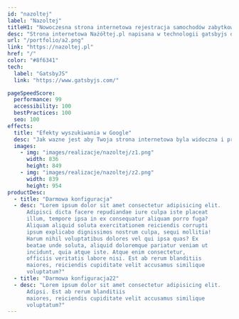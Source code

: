 ```yaml
---
id: "nazoltej"
label: "Nazoltej"
titleH1: "Nowoczesna strona internetowa rejestracja samochodów zabytkowych - Nazoltej"
desc: "Strona internetowa Nażółtej.pl napisana w technologii gatsbyjs oferuje usługi związane z rejestracją pojazdów na żółte tablice, które są przeznaczone dla pojazdów zabytkowych. Firma zapewnia pomoc w przygotowaniu dokumentów, wycenie wartości pojazdów, a także w ekspertyzach powypadkowych i przedzakupowych. Oferują również usługi tłumaczenia dokumentów, ubezpieczenia pojazdów oraz wsparcie w odprawie celnej. Strona zawiera informacje o korzyściach rejestracji pojazdu zabytkowego oraz o firmie, w tym o ich doświadczeniu w branży motoryzacyjnej"
url: "/portfolio/a2.png"
link: "https://nazoltej.pl"
href: "/"
color: "#8f6341"
tech:
  label: "GatsbyJS"
  link: "https://www.gatsbyjs.com/"

pageSpeedScore:
  performance: 99
  accessibility: 100
  bestPractices: 100
  seo: 100
effects:
  title: "Efekty wyszukiwania w Google"
  desc: "Jak wazne jest aby Twoja strona internetowa byla widoczna i przyciagała organiczny ruch z wyszukiwarek"
  images:
    - img: "images/realizacje/nazoltej/z1.png"
      width: 836
      height: 849
    - img: "images/realizacje/nazoltej/z2.png"
      width: 839
      height: 954
productDesc:
  - title: "Darmowa konfiguracja"
  - desc: "Lorem ipsum dolor sit amet consectetur adipisicing elit.
      Adipisci dicta facere repudiandae iure culpa iste placeat
      illum, tempore ipsa in ex consequatur aliquam porro fuga?
      Aliquam aliquid soluta exercitationem reiciendis corrupti
      ipsum explicabo dignissimos nostrum culpa, sequi mollitia!
      Harum nihil voluptatibus dolores vel qui ipsa quas? Ex
      beatae unde soluta, aliquid doloremque pariatur veniam ut
      incidunt, quia atque iste. Atque enim consectetur,
      officiis veritatis labore nisi. Est ab rerum blanditiis
      maiores, reiciendis cupiditate velit accusamus similique
      voluptatum?"
  - title: "Darmowa konfiguracja22"
  - desc: "Lorem ipsum dolor sit amet consectetur adipisicing elit.
      Adipsi. Est ab rerum blanditiis
      maiores, reiciendis cupiditate velit accusamus similique
      voluptatum?"
---
```

